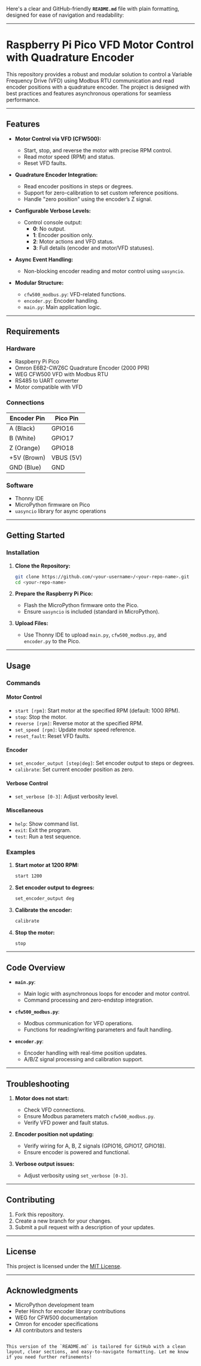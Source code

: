 Here's a clear and GitHub-friendly **`README.md`** file with plain formatting, designed for ease of navigation and readability:

---

# Raspberry Pi Pico VFD Motor Control with Quadrature Encoder

This repository provides a robust and modular solution to control a Variable Frequency Drive (VFD) using Modbus RTU communication and read encoder positions with a quadrature encoder. The project is designed with best practices and features asynchronous operations for seamless performance.

---

## Features

- **Motor Control via VFD (CFW500):**
  - Start, stop, and reverse the motor with precise RPM control.
  - Read motor speed (RPM) and status.
  - Reset VFD faults.
  
- **Quadrature Encoder Integration:**
  - Read encoder positions in steps or degrees.
  - Support for zero-calibration to set custom reference positions.
  - Handle "zero position" using the encoder’s Z signal.

- **Configurable Verbose Levels:**
  - Control console output:
    - **0**: No output.
    - **1**: Encoder position only.
    - **2**: Motor actions and VFD status.
    - **3**: Full details (encoder and motor/VFD statuses).

- **Async Event Handling:**
  - Non-blocking encoder reading and motor control using `uasyncio`.

- **Modular Structure:**
  - `cfw500_modbus.py`: VFD-related functions.
  - `encoder.py`: Encoder handling.
  - `main.py`: Main application logic.

---

## Requirements

### Hardware

- Raspberry Pi Pico
- Omron E6B2-CWZ6C Quadrature Encoder (2000 PPR)
- WEG CFW500 VFD with Modbus RTU
- RS485 to UART converter
- Motor compatible with VFD

### Connections

| Encoder Pin       | Pico Pin     |
|-------------------|--------------|
| A (Black)         | GPIO16       |
| B (White)         | GPIO17       |
| Z (Orange)        | GPIO18       |
| +5V (Brown)       | VBUS (5V)    |
| GND (Blue)        | GND          |

### Software

- Thonny IDE
- MicroPython firmware on Pico
- `uasyncio` library for async operations

---

## Getting Started

### Installation

1. **Clone the Repository:**
   ```bash
   git clone https://github.com/<your-username>/<your-repo-name>.git
   cd <your-repo-name>
   ```

2. **Prepare the Raspberry Pi Pico:**
   - Flash the MicroPython firmware onto the Pico.
   - Ensure `uasyncio` is included (standard in MicroPython).

3. **Upload Files:**
   - Use Thonny IDE to upload `main.py`, `cfw500_modbus.py`, and `encoder.py` to the Pico.

---

## Usage

### Commands

#### Motor Control
- `start [rpm]`: Start motor at the specified RPM (default: 1000 RPM).
- `stop`: Stop the motor.
- `reverse [rpm]`: Reverse motor at the specified RPM.
- `set_speed [rpm]`: Update motor speed reference.
- `reset_fault`: Reset VFD faults.

#### Encoder
- `set_encoder_output [step|deg]`: Set encoder output to steps or degrees.
- `calibrate`: Set current encoder position as zero.

#### Verbose Control
- `set_verbose [0-3]`: Adjust verbosity level.

#### Miscellaneous
- `help`: Show command list.
- `exit`: Exit the program.
- `test`: Run a test sequence.

### Examples

1. **Start motor at 1200 RPM:**
   ```bash
   start 1200
   ```

2. **Set encoder output to degrees:**
   ```bash
   set_encoder_output deg
   ```

3. **Calibrate the encoder:**
   ```bash
   calibrate
   ```

4. **Stop the motor:**
   ```bash
   stop
   ```

---

## Code Overview

- **`main.py`**:
  - Main logic with asynchronous loops for encoder and motor control.
  - Command processing and zero-endstop integration.

- **`cfw500_modbus.py`**:
  - Modbus communication for VFD operations.
  - Functions for reading/writing parameters and fault handling.

- **`encoder.py`**:
  - Encoder handling with real-time position updates.
  - A/B/Z signal processing and calibration support.

---

## Troubleshooting

1. **Motor does not start:**
   - Check VFD connections.
   - Ensure Modbus parameters match `cfw500_modbus.py`.
   - Verify VFD power and fault status.

2. **Encoder position not updating:**
   - Verify wiring for A, B, Z signals (GPIO16, GPIO17, GPIO18).
   - Ensure encoder is powered and functional.

3. **Verbose output issues:**
   - Adjust verbosity using `set_verbose [0-3]`.

---

## Contributing

1. Fork this repository.
2. Create a new branch for your changes.
3. Submit a pull request with a description of your updates.

---

## License

This project is licensed under the [MIT License](LICENSE).

---

## Acknowledgments

- MicroPython development team
- Peter Hinch for encoder library contributions
- WEG for CFW500 documentation
- Omron for encoder specifications
- All contributors and testers
```

This version of the `README.md` is tailored for GitHub with a clean layout, clear sections, and easy-to-navigate formatting. Let me know if you need further refinements!
